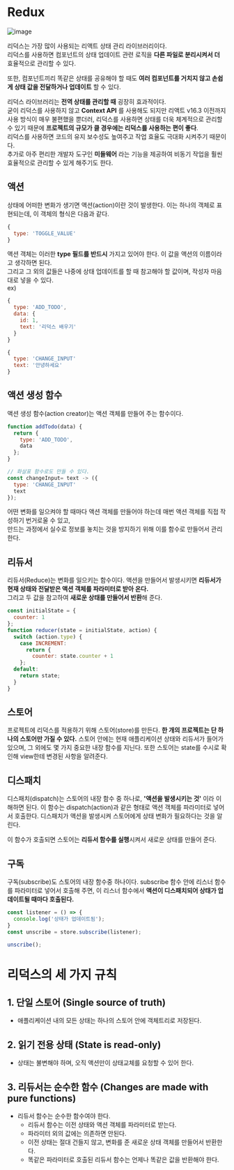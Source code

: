 # Redux
![image](https://github.com/min9-530/TIL/assets/104071568/da4f2f56-6ac6-472f-9c46-9d8003e70484)

리덕스는 가장 많이 사용되는 리액트 상태 관리 라이브러리이다.  
리덕스를 사용하면 컴포넌트의 상태 업데이트 관련 로직을 **다른 파일로 분리시켜서 더** 효율적으로 관리할 수 있다.  

또한, 컴포넌트끼리 똑같은 상태를 공유해야 할 때도 **여러 컴포넌트를 거치지 않고 손쉽게 상태 값을 전달하거나 업데이트** 할 수 있다.  

리덕스 라이브러리는 **전역 상태를 관리할 때** 굉장히 효과적이다.  
굳이 리덕스를 사용하지 않고 **Context API** 를 사용해도 되지만 리액트 v16.3 이전까지 사용 방식이 매우 불편했을 뿐더러, 리덕스를 사용하면 상태를 더욱 체계적으로 관리할 수 있기 때문에 **프로젝트의 규모가 클 경우에는 리덕스를 사용하는 편이 좋다**.  
리덕스를 사용하면 코드의 유지 보수성도 높여주고 작업 효율도 극대화 시켜주기 때문이다.  
추가로 아주 편리한 개발자 도구인 **미들웨어** 라는 기능을 제공하여 비동기 작업을 훨씬 효율적으로 관리할 수 있게 해주기도 한다.

## 액션 
상태에 어떠한 변화가 생기면 액션(action)이란 것이 발생한다. 이는 하나의 객체로 표현되는데, 이 객체의 형식은 다음과 같다.  
```js
{
  type: 'TOGGLE_VALUE'
}
```
액션 객체는 이러한 **type 필드를 반드시** 가지고 있어야 한다. 이 값을 액션의 이름이라고 생각하면 된다.  
그리고 그 외의 값들은 나중에 상태 업데이트를 할 때 참고해야 할 값이며, 작성자 마음대로 넣을 수 있다.  
ex)  
```js
{
  type: 'ADD_TODO',
  data: {
    id: 1,
    text: '리덕스 배우기'
  }
}

{
  type: 'CHANGE_INPUT'
  text: '안녕하세요'
}
```

## 액션 생성 함수
액션 생성 함수(action creator)는 액션 객체를 만들어 주는 함수이다.
```js
function addTodo(data) {
  return {
    type: 'ADD_TODO',
    data
  };
}

// 화살표 함수로도 만들 수 있다.
const changeInput= text -> ({
  type: 'CHANGE_INPUT'
  text
});
```
어떤 변화를 일으켜야 할 때마다 액션 객체를 만들어야 하는데 매번 액션 객체를 직접 작성하기 번거로울 수 있고,  
만드는 과정에서 실수로 정보를 놓치는 것을 방지하기 위해 이를 함수로 만들어서 관리한다.

## 리듀서
리듀서(Reduce)는 변화를 일으키는 함수이다. 액션을 만들어서 발생시키면 **리듀서가 현재 상태와 전달받은 액션 객체를 파라미터로 받아 온다.**  
그리고 두 값을 참고하여 **새로운 상태를 만들어서 반환**해 준다.
```js
const initialState = {
  counter: 1
};
function reducer(state = initialState, action) {
  switch (action.type) {
    case INCREMENT:
      return {
        counter: state.counter + 1
    };
  default:
    return state;
  }
}
```

## 스토어
프로젝트에 리덕스를 적용하기 위해 스토어(store)를 만든다. **한 개의 프로젝트는 단 하나의 스토어만 가질 수 있다.** 스토어 안에는 현재 애플리케이션 상태와 리듀서가 들어가 있으며, 그 외에도 몇 가지 중요한 내장 함수를 지닌다. 또한 스토어는 state를 수시로 확인해 view한테 변경된 사항을 알려준다.

## 디스패치
디스패치(dispatch)는 스토어의 내장 함수 중 하나로, **'액션을 발생시키는 것'** 이라 이해하면 된다. 
이 함수는 dispatch(action)과 같은 형태로 액션 객체를 파라미터로 넣어서 호출한다. 디스패치가 액션을 발생시켜 스토어에게 상태 변화가 필요하다는 것을 알린다.  

이 함수가 호출되면 스토어는 **리듀서 함수를 실행**시켜서 새로운 상태를 만들어 준다.

## 구독
구독(subscribe)도 스토어의 내장 함수중 하나이다. subscribe 함수 안에 리스너 함수를 파라미터로 넣어서 호출해 주면, 이 리스너 함수에서 **액션이 디스패치되어 상태가 업데이트될 때마다 호출된다.**
```js
const listener = () => {
  console.log('상태가 업데이트됨');
}
const unscribe = store.subscribe(listener);

unscribe();
```

# 리덕스의 세 가지 규칙
## 1. 단일 스토어 (Single source of truth)
  + 애플리케이션 내의 모든 상태는 하나의 스토어 안에 객체트리로 저장된다.
## 2. 읽기 전용 상태 (State is read-only)
  + 상태는 불변해야 하며, 오직 액션만이 상태교체를 요청할 수 있어 한다.
## 3. 리듀서는 순수한 함수 (Changes are made with pure functions)
  + 리듀서 함수는 순수한 함수여야 한다.
    + 리듀서 함수는 이전 상태와 액션 객체를 파라미터로 받는다.
    + 파라미터 외의 값에는 의존하면 안된다.
    + 이전 상태는 절대 건들지 않고, 변화를 준 새로운 상태 객체를 만들어서 반환한다.
    + 똑같은 파라미터로 호출된 리듀서 함수는 언제나 똑같은 값을 반환해야 한다. 
